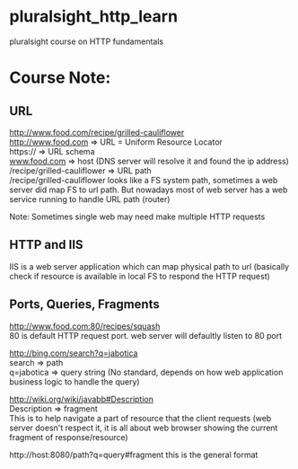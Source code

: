 # pluralsight_http_learn
pluralsight course on HTTP fundamentals </br>

# Course Note:

## URL

http://www.food.com/recipe/grilled-cauliflower </br>
http://www.food.com => URL = Uniform Resource Locator </br>
https:// => URL schema </br>
www.food.com => host (DNS server will resolve it and found the ip address) </br>
/recipe/grilled-cauliflower => URL path </br>
/recipe/grilled-cauliflower looks like a FS system path, sometimes a web server did map FS to url path. But nowadays most of web server has a web service running to handle URL path (router) </br>

Note: Sometimes single web may need make multiple HTTP requests </br>

## HTTP and IIS
IIS is a web server application which can map physical path to url (basically check if resource is available in local FS to respond the HTTP request) </br>

## Ports, Queries, Fragments
http://www.food.com:80/recipes/squash </br>
80 is default HTTP request port. web server will defaultly listen to 80 port  </br>

http://bing.com/search?q=jabotica </br>
search => path </br>
q=jabotica => query string (No standard, depends on how web application business logic to handle the query)  </br>

http://wiki.org/wiki/javabb#Description </br>
Description => fragment  </br>
This is to help navigate a part of resource that the client requests (web server doesn't respect it, it is all about web browser showing the current fragment of response/resource)  </br>

http://host:8080/path?q=query#fragment this is the general format </br>

